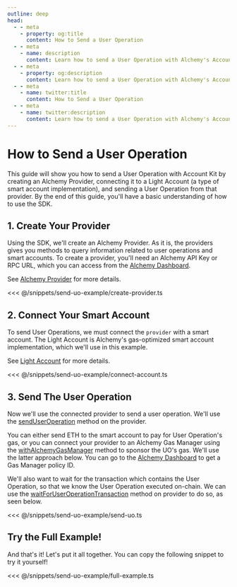 ```yaml
---
outline: deep
head:
  - - meta
    - property: og:title
      content: How to Send a User Operation
  - - meta
    - name: description
      content: Learn how to send a User Operation with Alchemy's Account Kit, a vertically integrated stack for building apps that support ERC-4337.
  - - meta
    - property: og:description
      content: Learn how to send a User Operation with Alchemy's Account Kit, a vertically integrated stack for building apps that support ERC-4337.
  - - meta
    - name: twitter:title
      content: How to Send a User Operation
  - - meta
    - name: twitter:description
      content: Learn how to send a User Operation with Alchemy's Account Kit, a vertically integrated stack for building apps that support ERC-4337.
---
```


# How to Send a User Operation

This guide will show you how to send a User Operation with Account Kit by creating an Alchemy Provider, connecting it to a Light Account (a type of smart account implementation), and sending a User Operation from that provider. By the end of this guide, you'll have a basic understanding of how to use the SDK.

## 1. Create Your Provider

Using the SDK, we'll create an Alchemy Provider. As it is, the providers gives you methods to query information related to user operations and smart accounts. To create a provider, you'll need an Alchemy API Key or RPC URL, which you can access from the [Alchemy Dashboard](https://dashboard.alchemy.com).

See [Alchemy Provider](/packages/aa-alchemy/provider/introduction.md) for more details.

<<< @/snippets/send-uo-example/create-provider.ts

## 2. Connect Your Smart Account

To send User Operations, we must connect the `provider` with a smart account. The Light Account is Alchemy's gas-optimized smart account implementation, which we'll use in this example.

See [Light Account](/packages/aa-accounts/light-account/introduction.md) for more details.

<<< @/snippets/send-uo-example/connect-account.ts

## 3. Send The User Operation

Now we'll use the connected provider to send a user operation. We'll use the [sendUserOperation](/packages/aa-core/provider/waitForUserOperationTransaction.md) method on the provider.

You can either send ETH to the smart account to pay for User Operation's gas, or you can connect your provider to an Alchemy Gas Manager using the [withAlchemyGasManager](/packages/aa-alchemy/provider/withAlchemyGasManager.md) method to sponsor the UO's gas. We'll use the latter approach below. You can go to the [Alchemy Dashboard](https://dashboard.alchemy.com/gas-manager) to get a Gas Manager policy ID.

We'll also want to wait for the transaction which contains the User Operation, so that we know the User Operation executed on-chain. We can use the [waitForUserOperationTransaction](/packages/aa-core/provider/waitForUserOperationTransaction.md) method on provider to do so, as seen below.

<<< @/snippets/send-uo-example/send-uo.ts

## Try the Full Example!

And that's it! Let's put it all together. You can copy the following snippet to try it yourself!

<<< @/snippets/send-uo-example/full-example.ts
